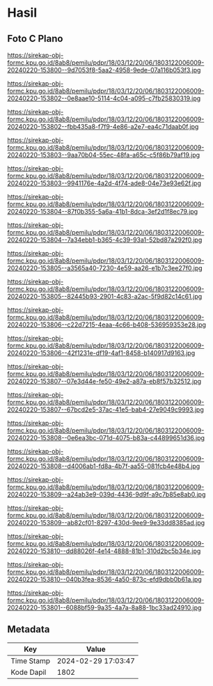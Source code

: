 # Hasil

## Foto C Plano

https://sirekap-obj-formc.kpu.go.id/8ab8/pemilu/pdpr/18/03/12/20/06/1803122006009-20240220-153800--9d7053f8-5aa2-4958-9ede-07a116b053f3.jpg

https://sirekap-obj-formc.kpu.go.id/8ab8/pemilu/pdpr/18/03/12/20/06/1803122006009-20240220-153802--0e8aae10-5114-4c04-a095-c7fb25830319.jpg

https://sirekap-obj-formc.kpu.go.id/8ab8/pemilu/pdpr/18/03/12/20/06/1803122006009-20240220-153802--fbb435a8-f7f9-4e86-a2e7-ea4c71daab0f.jpg

https://sirekap-obj-formc.kpu.go.id/8ab8/pemilu/pdpr/18/03/12/20/06/1803122006009-20240220-153803--9aa70b04-55ec-48fa-a65c-c5f86b79af19.jpg

https://sirekap-obj-formc.kpu.go.id/8ab8/pemilu/pdpr/18/03/12/20/06/1803122006009-20240220-153803--9941176e-4a2d-4f74-ade8-04e73e93e62f.jpg

https://sirekap-obj-formc.kpu.go.id/8ab8/pemilu/pdpr/18/03/12/20/06/1803122006009-20240220-153804--87f0b355-5a6a-41b1-8dca-3ef2d1f8ec79.jpg

https://sirekap-obj-formc.kpu.go.id/8ab8/pemilu/pdpr/18/03/12/20/06/1803122006009-20240220-153804--7a34ebb1-b365-4c39-93a1-52bd87a292f0.jpg

https://sirekap-obj-formc.kpu.go.id/8ab8/pemilu/pdpr/18/03/12/20/06/1803122006009-20240220-153805--a3565a40-7230-4e59-aa26-e1b7c3ee27f0.jpg

https://sirekap-obj-formc.kpu.go.id/8ab8/pemilu/pdpr/18/03/12/20/06/1803122006009-20240220-153805--82445b93-2901-4c83-a2ac-5f9d82c14c61.jpg

https://sirekap-obj-formc.kpu.go.id/8ab8/pemilu/pdpr/18/03/12/20/06/1803122006009-20240220-153806--c22d7215-4eaa-4c66-b408-536959353e28.jpg

https://sirekap-obj-formc.kpu.go.id/8ab8/pemilu/pdpr/18/03/12/20/06/1803122006009-20240220-153806--42f1231e-df19-4af1-8458-b140917d9163.jpg

https://sirekap-obj-formc.kpu.go.id/8ab8/pemilu/pdpr/18/03/12/20/06/1803122006009-20240220-153807--07e3d44e-fe50-49e2-a87a-eb8f57b32512.jpg

https://sirekap-obj-formc.kpu.go.id/8ab8/pemilu/pdpr/18/03/12/20/06/1803122006009-20240220-153807--67bcd2e5-37ac-41e5-bab4-27e9049c9993.jpg

https://sirekap-obj-formc.kpu.go.id/8ab8/pemilu/pdpr/18/03/12/20/06/1803122006009-20240220-153808--0e6ea3bc-071d-4075-b83a-c44899651d36.jpg

https://sirekap-obj-formc.kpu.go.id/8ab8/pemilu/pdpr/18/03/12/20/06/1803122006009-20240220-153808--d4006ab1-fd8a-4b7f-aa55-081fcb4e48b4.jpg

https://sirekap-obj-formc.kpu.go.id/8ab8/pemilu/pdpr/18/03/12/20/06/1803122006009-20240220-153809--a24ab3e9-039d-4436-9d9f-a9c7b85e8ab0.jpg

https://sirekap-obj-formc.kpu.go.id/8ab8/pemilu/pdpr/18/03/12/20/06/1803122006009-20240220-153809--ab82cf01-8297-430d-9ee9-9e33dd8385ad.jpg

https://sirekap-obj-formc.kpu.go.id/8ab8/pemilu/pdpr/18/03/12/20/06/1803122006009-20240220-153810--dd88026f-4e14-4888-81b1-310d2bc5b34e.jpg

https://sirekap-obj-formc.kpu.go.id/8ab8/pemilu/pdpr/18/03/12/20/06/1803122006009-20240220-153810--040b3fea-8536-4a50-873c-efd9dbb0b61a.jpg

https://sirekap-obj-formc.kpu.go.id/8ab8/pemilu/pdpr/18/03/12/20/06/1803122006009-20240220-153801--6088bf59-9a35-4a7a-8a88-1bc33ad24910.jpg


## Metadata

| Key        | Value               |
| ---------- | ------------------- |
| Time Stamp | 2024-02-29 17:03:47 |
| Kode Dapil | 1802                |



